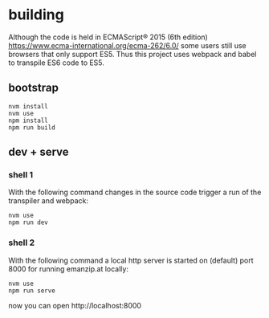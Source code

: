 # building

Although the code is held in ECMAScript® 2015 (6th edition) https://www.ecma-international.org/ecma-262/6.0/ some users still use browsers that only support ES5. Thus this project uses webpack and babel to transpile ES6 code to ES5.

## bootstrap

    nvm install
    nvm use
    npm install
    npm run build

## dev + serve

### shell 1

With the following command changes in the source code trigger a run of the transpiler and webpack:

    nvm use
    npm run dev

### shell 2

With the following command a local http server is started on (default) port 8000 for running emanzip.at locally:

    nvm use
    npm run serve

now you can open http://localhost:8000